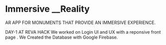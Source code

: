 # Immersive __Reality
AR APP FOR MONUMENTS THAT PROVIDE AN IMMERSIVE EXPERIENCE.

 DAY-1 AT REVA HACK
 We worked on Login UI and UX with a reponsive front page .
 We Created  the Database with Google Firebase. 
